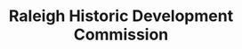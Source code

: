 ---
layout: repo
title: "Raleigh Historic Development Commission"
id: 4403
permalink: repos/4403/
---